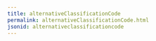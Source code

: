 ```yaml
---
title: alternativeClassificationCode
permalink: alternativeClassificationCode.html
jsonid: alternativeclassificationcode
---
```

